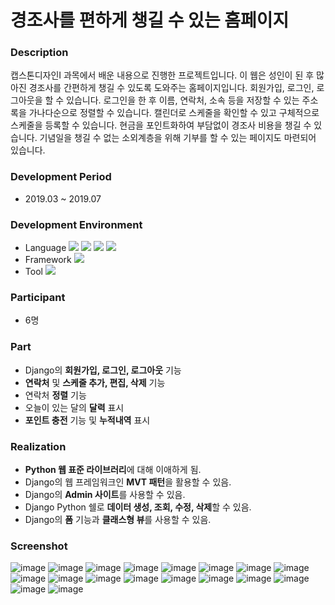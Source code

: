 # 경조사를 편하게 챙길 수 있는 홈페이지

### Description
캡스톤디자인I 과목에서 배운 내용으로 진행한 프로젝트입니다. 이 웹은 성인이 된 후 많아진 경조사를 간편하게 챙길 수 있도록 도와주는 홈페이지입니다. 회원가입, 로그인, 로그아웃을 할 수 있습니다. 로그인을 한 후 이름, 연락처, 소속 등을 저장할 수 있는 주소록을 가나다순으로 정렬할 수 있습니다. 캘린더로 스케줄을 확인할 수 있고 구체적으로 스케줄을 등록할 수 있습니다. 현금을 포인트화하여 부담없이 경조사 비용을 챙길 수 있습니다. 기념일을 챙길 수 없는 소외계층을 위해 기부를 할 수 있는 페이지도 마련되어 있습니다. 

### Development Period
- 2019.03 ~ 2019.07

### Development Environment
- Language
<img src="https://img.shields.io/badge/Python-3766AB?style=flat-square&logo=Python&logoColor=white"/></a>
<img src="https://img.shields.io/badge/JavaScript-F7DF1E?style=flat-square&logo=JavaScript&logoColor=white"/></a>
<img src="https://img.shields.io/badge/HTML5-E34F26?style=flat-square&logo=HTML5&logoColor=white"/></a> 
<img src="https://img.shields.io/badge/CSS3-1572B6?style=flat-square&logo=CSS3&logoColor=white"/></a>
- Framework
<img src="https://img.shields.io/badge/Django-092E20?style=flat-square&logo=Django&logoColor=white"/></a>
- Tool
<img src="https://img.shields.io/badge/PyCharm-000000?style=flat-square&logo=PyCharm&logoColor=white"/></a>

### Participant
- 6명

### Part
- Django의 **회원가입, 로그인, 로그아웃** 기능
- **연락처** 및 **스케줄 추가, 편집, 삭제** 기능
- 연락처 **정렬** 기능
- 오늘이 있는 달의 **달력** 표시
- **포인트 충전** 기능 및 **누적내역** 표시

### Realization
- **Python 웹 표준 라이브러리**에 대해 이애하게 됨.
- Django의 웹 프레임워크인 **MVT 패턴**을 활용할 수 있음.
- Django의 **Admin 사이트**를 사용할 수 있음.
- Django Python 쉘로 **데이터 생성, 조회, 수정, 삭제**할 수 있음.
- Django의 **폼** 기능과 **클래스형 뷰**를 사용할 수 있음.

### Screenshot
![image](https://user-images.githubusercontent.com/86348868/148521225-7e395179-6cca-4111-b5a2-06dd4bc4c920.png)
![image](https://user-images.githubusercontent.com/86348868/148521732-3294ca0f-1759-497d-bba6-4521f29624b9.png)
![image](https://user-images.githubusercontent.com/86348868/148521752-a2e327d9-67cb-4177-9132-6cf41f2331e6.png)
![image](https://user-images.githubusercontent.com/86348868/148521278-ccdc41d2-0a73-46e1-90c7-2d567a3911d4.png)
![image](https://user-images.githubusercontent.com/86348868/148521328-be6a6dd4-7efc-469e-b78f-385a77390e39.png)
![image](https://user-images.githubusercontent.com/86348868/148521356-9d65fea1-5cb5-4d2e-a7d0-3000a7b1c5d6.png)
![image](https://user-images.githubusercontent.com/86348868/148521389-c1bd2b3c-617c-4338-97ed-759d592b086e.png)
![image](https://user-images.githubusercontent.com/86348868/148521418-3fedb504-6713-446c-85f2-0227f189bee4.png)
![image](https://user-images.githubusercontent.com/86348868/148521447-f91daee6-bf5a-43af-8c9b-2e36ecb0cc90.png)
![image](https://user-images.githubusercontent.com/86348868/148521478-b3c2436f-bbd1-4812-88bd-8f72583125e5.png)
![image](https://user-images.githubusercontent.com/86348868/148521512-09a14533-6e27-480e-b8c6-99cb13dd3a18.png)
![image](https://user-images.githubusercontent.com/86348868/148521541-66309a06-a6c9-4ef8-8726-dfe2025575fa.png)
![image](https://user-images.githubusercontent.com/86348868/148521561-de4c8e71-8a9a-4bb2-abf7-b5f9af2170d0.png)
![image](https://user-images.githubusercontent.com/86348868/148521602-4b1317cf-f568-40ea-a409-91cd992ef620.png)
![image](https://user-images.githubusercontent.com/86348868/148521637-073cb593-fd40-420c-be32-1109c2d35ee5.png)
![image](https://user-images.githubusercontent.com/86348868/148521660-dfeddf6c-3826-43ec-8030-4c8867f181da.png)
![image](https://user-images.githubusercontent.com/86348868/148521695-20fca5a9-8f94-43ee-9163-c6c69a176406.png)
![image](https://user-images.githubusercontent.com/86348868/148521714-3ce9c1e3-5919-49fa-ae0a-0072e9e6f991.png)



